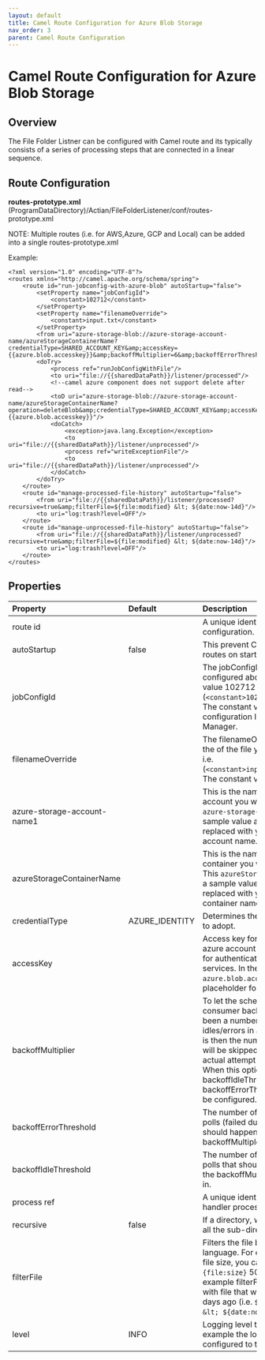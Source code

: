 ```yaml
---
layout: default
title: Camel Route Configuration for Azure Blob Storage
nav_order: 3
parent: Camel Route Configuration
---
```

# Camel Route Configuration for Azure Blob Storage

## Overview

The File Folder Listner can be configured with Camel route and its typically consists of a series of processing steps that are connected in a linear sequence.

## Route Configuration

**routes-prototype.xml**
(ProgramDataDirectory)/Actian/FileFolderListener/conf/routes-prototype.xml

NOTE: Multiple routes (i.e. for AWS,Azure, GCP and Local) can be added into a single routes-prototype.xml

Example:
```
<?xml version="1.0" encoding="UTF-8"?>
<routes xmlns="http://camel.apache.org/schema/spring">    
    <route id="run-jobconfig-with-azure-blob" autoStartup="false">
        <setProperty name="jobConfigId">
            <constant>102712</constant>
        </setProperty>
        <setProperty name="filenameOverride">
            <constant>input.txt</constant>
        </setProperty>
        <from uri="azure-storage-blob://azure-storage-account-name/azureStorageContainerName?credentialType=SHARED_ACCOUNT_KEY&amp;accessKey={{azure.blob.accesskey}}&amp;backoffMultiplier=6&amp;backoffErrorThreshold=5&amp;backoffIdleThreshold=5"/>
        <doTry>
            <process ref="runJobConfigWithFile"/>
            <to uri="file://{{sharedDataPath}}/listener/processed"/>
            <!--camel azure component does not support delete after read-->
            <toD uri="azure-storage-blob://azure-storage-account-name/azureStorageContainerName?operation=deleteBlob&amp;credentialType=SHARED_ACCOUNT_KEY&amp;accessKey={{azure.blob.accesskey}}"/>
            <doCatch>
                <exception>java.lang.Exception</exception>
                <to uri="file://{{sharedDataPath}}/listener/unprocessed"/>
                <process ref="writeExceptionFile"/>
                <to uri="file://{{sharedDataPath}}/listener/unprocessed"/>
            </doCatch>
        </doTry>
    </route>    
    <route id="manage-processed-file-history" autoStartup="false">
        <from uri="file://{{sharedDataPath}}/listener/processed?recursive=true&amp;filterFile=${file:modified} &lt; ${date:now-14d}"/>
        <to uri="log:trash?level=OFF"/>
    </route>
    <route id="manage-unprocessed-file-history" autoStartup="false">
        <from uri="file://{{sharedDataPath}}/listener/unprocessed?recursive=true&amp;filterFile=${file:modified} &lt; ${date:now-14d}"/>
        <to uri="log:trash?level=OFF"/>
    </route>
</routes>
```
## Properties

| Property                | Default | Description                                                                                                                                                                                                                               |
| :---------------------- | :------ | :---------------------------------------------------------------------------------------------------------------------------------------------------------------------------------------------------------------------------------------- |
| route id                      |         | A unique identifier for the route configuration.                                                                                                                                                                                                     |
| autoStartup           | false       | This prevent Camel starting the routes on startup.                                                                                                                                                                                         |
| jobConfigId              |         | The jobConfigId property is configured above with constant value 102712 i.e. (```<constant>102712</constant>```). The constant value is the job configuration Id in your Integration Manager.                                                                                                                                                                                  |
| filenameOverride              |         | The filenameOverride property is the of the file you want to override i.e. (```<constant>input.txt</constant>```). The constant value is input.txt.      |
| azure-storage-account-name1                  |     | This is the name of your storage account you want to specify. This  ```azure-storage-account-name1``` is a sample value and this need to be replaced with your storage account name.                                                                                                                                                                             |
| azureStorageContainerName                  |     | This is the name of your storage container you want to specify. This   ```azureStorageContainerName``` is a sample value and this need to be replaced with your storage container name.                                                                                                                                                                             |
| credentialType      | AZURE_IDENTITY        | Determines the credential strategy to adopt.                                                                                                                                                                                              |
| accessKey    |         | Access key for the associated azure account name to be used for authentication with azure blob services. In the above example ```azure.blob.accesskey``` is the placeholder for accesskey value.                                                                                                                                                   |
| backoffMultiplier       |         | To let the scheduled polling consumer backoff if there has been a number of subsequent idles/errors in a row. The multiplier is then the number of polls that will be skipped before the next actual attempt is happening again. When this option is in use then backoffIdleThreshold and/or backoffErrorThreshold must also be configured.                                      |
| backoffErrorThreshold       |         | The number of subsequent error polls (failed due some error) that should happen before the backoffMultipler should kick-in.    |
| backoffIdleThreshold       |         | The number of subsequent idle polls that should happen before the backoffMultipler should kick-in.    |
| process ref       |         | A unique identifier for error handler process.    |
| recursive       | false       | If a directory, will look for files in all the sub-directories as well.    |
| filterFile      |         | Filters the file based on Simple language. For example to filter on file size, you can use ```$\{file:size}``` 5000. In the above example filterFile is configured with file that was modified over 14 days ago (i.e. ```${file:modified} &lt; ${date:now-14d}``` ).  |
| level       | INFO        | Logging level to use. In the above example the log endpoint is configured to trash.  |